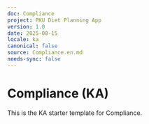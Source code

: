 ```yaml
---
doc: Compliance
project: PKU Diet Planning App
version: 1.0
date: 2025-08-15
locale: ka
canonical: false
source: Compliance.en.md
needs-sync: false
---
```


# Compliance (KA)

This is the KA starter template for Compliance.
